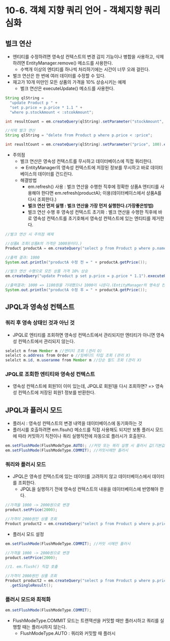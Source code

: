 # 10-6. 객체 지향 쿼리 언어 - 객체지향 쿼리 심화

## 벌크 연산

- 엔티티를 수정하려면 영속성 컨텍스트의 변경 감지 기능이나 병합을 사용하고, 삭제하려면 EntityManager.remove() 메소드를 사용한다.
  - 수백개 이상의 엔티티를 하나씩 처리하기에는 시간이 너무 오래 걸린다.
- 벌크 연산은 한 번에 여러 데이터를 수정할 수 있다.
- 재고가 10개 미만인 모든 상품의 가격을 10% 상승시키는 예제
  - 벌크 연산은 executeUpdate() 메소드를 사용한다.

```java
String qlString = 
  "update Product p " + 
  "set p.price = p.price * 1.1 " +
  "where p.stockAmount < :stcokAmount";

int resultCount = em.createQuery(qlString).setParameter("stockAmount", 10).executeUpdate();
```

```java
//삭제 벌크 연산
String qlString = "delete from Product p where p.price < :price";

int reusltCount = em.createQuery(qlString).setParameter("price", 100).executeUpdate();
```

- 주의점
  - 벌크 연산은 영속성 컨텍스트를 무시하고 데이터베이스에 직접 쿼리한다.
  - => EntityManager의 영속성 컨텍스트에 저장된 정보를 무시하고 바로 데이터베이스의 데이터를 건드린다.
  - 해결방법
    - em.refresh() 사용 : 벌크 연산을 수행한 직후에 정확한 상품A 엔티티를 사용해야 한다면 em.refresh(productA); 이용(데이터베이스에서 상품A를 다시 조회한다.)
    - **벌크 연산 먼저 실행 : 벌크 연산을 가장 먼저 실행한다.(가장좋은방법)**
    - 벌크 연산 수행 후 영속성 컨텍스트 초기화 : 벌크 연산을 수행한 직후에 바로 영속성 컨텍스트를 초기호해서 영속성 컨텍스트에 있는 엔티티를 제거한다.

```java
//벌크 연산 시 주의점 예제

//상품A 조회(상품A의 가격은 1000원이다.)
Product productA = em.createQuery("select p from Product p where p.name = :name", Product.class).setParameter("name", "productA").getSingleResult();

//출력 결과: 1000
System.out.println("productA 수정 전 = " + productA.getPrice());

//벌크 연산 수행으로 모든 상품 가격 10% 상승
em.createQuery("update Product p set p.price = p.price * 1.1").executeUpdate();

//출력결과: 1000 => 1100원을 기대했으나 1000이 나온다.(EntityManager의 영속성 컨텍스트에 저장된 정보를 무시하고 바로 데이터베이스의 데이터를 건드린다.)
System.out.println("productA 수정 후 = " + productA.getPrice());
```

## JPQL과 영속성 컨텍스트

### 쿼리 후 영속 상태인 것과 아닌 것

- JPQL로 엔티티를 조회하면 영속성 컨텍스트에서 관리되지만 엔티티가 아니면 영속성 컨텍스트에서 관리되지 않는다.

```java
selelct m from Member m //엔티티 조회 (관리 O)
selelct o.address from Order o //임베디드 타입 조회 (관리 X)
selelct m.id, m.useranme from Member m //단순 필드 조회 (관리 X)
```

### JPQL로 조회한 엔티티와 영속성 컨텍스트

- 영속성 컨텍스트에 회원1이 이미 있는데, JPQL로 회원1을 다시 조회하면? => 영속성 컨텍스트에 저장된 회원1 정보를 반환한다.

## JPQL과 플러시 모드

- 플러시 : 영속성 컨텍스트의 변경 내역을 데이터베이스에 동기화하는 것
- 플러시를 호출하려면 em.flsuh() 메소드를 직접 사용해도 되지만 보통 플러시 모드에 따라 커밋하기 직전이나 쿼리 실행직전에 자동으로 플러시가 호출된다.

```java
em.setFlushMode(FlushModeType.AUTO); //커밋 또는 쿼리 실행 시 플러시 값(기본값)
em.setFlushMode(FlushModeType.COMMIT); //커밋시에만 플러시
```

### 쿼리와 플러시 모드

- JPQL은 영속성 컨텍스트에 있는 데이터를 고려하지 않고 데이터베이스에서 데이터를 조회한다.
  - JPQL을 실행하기 전에 영속성 컨텍스트의 내용을 데이터베이스에 반영해야 한다.

```java
//가격을 1000 -> 2000원으로 변경
product.setPrice(2000);

//가격이 2000원인 상품 조회
Product product2 = em.createQuery("select p from Product p where p.price=2000", Product.class).getSingleResult();
```

- 플러시 모드 설정

```java
em.setFlushMode(FlushModeType.COMMIT); //커밋 시에만 플러시

//가격을 1000 -> 2000원으로 변경
product.setPrice(2000);

//1. em.flush() 직접 호출

//가격이 2000원인 상품 조회
Product product2 = em.createQuery("select p from Product p where p.price = 2000", Product.class).setFlushMode(FlushModeType.AUTO) //2. setFlushMode() 설정
  .getSingleResult();
```

### 플러시 모드와 최적화

```java
em.setFlushMode(FlushModeType.COMMIT);
```

- FlushModeType.COMMIT 모드는 트랜잭션을 커밋할 때만 플러시하고 쿼리를 실행할 때는 플러시하지 않는다.
  - FlushModeType.AUTO : 쿼리와 커밋할 때 플러시

